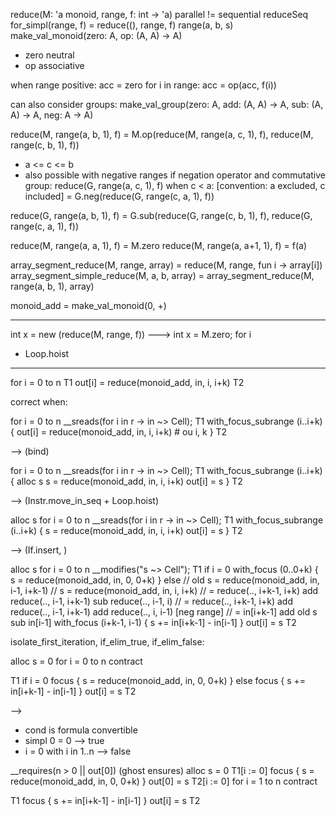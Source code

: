 reduce(M: 'a monoid, range, f: int -> 'a) parallel != sequential reduceSeq
for_simpl(range, f) = reduce((), range, f)
range(a, b, s)
make_val_monoid(zero: A, op: (A, A) -> A)
- zero neutral
- op associative

when range positive:
acc = zero
for i in range:
  acc = op(acc, f(i))

can also consider groups:
make_val_group(zero: A, add: (A, A) -> A, sub: (A, A) -> A, neg: A -> A)

reduce(M, range(a, b, 1), f) = M.op(reduce(M, range(a, c, 1), f), reduce(M, range(c, b, 1), f))
- a <= c <= b
- also possible with negative ranges if negation operator and commutative group:
  reduce(G, range(a, c, 1), f) when c < a: [convention: a excluded, c included]
  = G.neg(reduce(G, range(c, a, 1), f))

reduce(G, range(a, b, 1), f) = G.sub(reduce(G, range(c, b, 1), f), reduce(G, range(c, a, 1), f))

reduce(M, range(a, a, 1), f) = M.zero
reduce(M, range(a, a+1, 1), f) = f(a)

array_segment_reduce(M, range, array) = reduce(M, range, fun i -> array[i])
array_segment_simple_reduce(M, a, b, array) = array_segment_reduce(M, range(a, b, 1), array)

monoid_add = make_val_monoid(0, +)

---

int x = new (reduce(M, range, f))
--->
int x = M.zero; for i

+ Loop.hoist
---

for i = 0 to n
  T1
  out[i] = reduce(monoid_add, in, i, i+k)
  T2

correct when:

for i = 0 to n
  __sreads(for i in r -> in ~> Cell);
  T1
  with_focus_subrange (i..i+k) {
    out[i] = reduce(monoid_add, in, i, i+k) # ou i, k
  }
  T2

--> (bind)

for i = 0 to n
  __sreads(for i in r -> in ~> Cell);
  T1
  with_focus_subrange (i..i+k) {
    alloc s
    s = reduce(monoid_add, in, i, i+k)
    out[i] = s
  }
  T2

--> (Instr.move_in_seq + Loop.hoist)

alloc s
for i = 0 to n
  __sreads(for i in r -> in ~> Cell);
  T1
  with_focus_subrange (i..i+k) {
    s = reduce(monoid_add, in, i, i+k)
    out[i] = s
  }
  T2

--> (If.insert, )

alloc s
for i = 0 to n
  __modifies("s ~> Cell");
  T1
  if i = 0
    with_focus (0..0+k) {
      s = reduce(monoid_add, in, 0, 0+k)
    }
  else
    // old s = reduce(monoid_add, in, i-1, i+k-1)
    // s = reduce(monoid_add, in, i, i+k)
    //   = reduce(.., i+k-1, i+k) add reduce(.., i-1, i+k-1) sub reduce(.., i-1, i)
    //   = reduce(.., i+k-1, i+k) add reduce(.., i-1, i+k-1) add reduce(.., i, i-1) [neg range]
    //   = in[i+k-1] add old s sub in[i-1]
    with_focus (i+k-1, i-1) {
      s += in[i+k-1] - in[i-1]
    }
  out[i] = s
  T2

isolate_first_iteration, if_elim_true, if_elim_false:

alloc s = 0
for i = 0 to n
  contract

  T1
  if i = 0
    focus { s = reduce(monoid_add, in, 0, 0+k) }
  else
    focus { s += in[i+k-1] - in[i-1] }
  out[i] = s
  T2

-->

- cond is formula convertible
- simpl 0 = 0 --> true
- i = 0 with i in 1..n --> false

__requires(n > 0 || out[0]) (ghost ensures)
alloc s = 0
T1[i := 0]
focus { s = reduce(monoid_add, in, 0, 0+k) }
out[0] = s
T2[i := 0]
for i = 1 to n
  contract
  
  T1
  focus { s += in[i+k-1] - in[i-1] }
  out[i] = s
  T2
